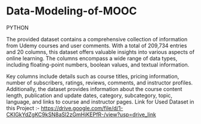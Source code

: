 # Data-Modeling-of-MOOC
PYTHON
 
The provided dataset contains a comprehensive collection of information from Udemy courses and user comments. With a total of 209,734 entries and 20 columns, this dataset offers valuable insights into various aspects of online learning. The columns encompass a wide range of data types, including floating-point numbers, boolean values, and textual information.

Key columns include details such as course titles, pricing information, number of subscribers, ratings, reviews, comments, and instructor profiles. Additionally, the dataset provides information about the course content length, publication and update dates, category, subcategory, topic, language, and links to course and instructor pages.
Link for Used Dataset in this Project :- https://drive.google.com/file/d/1-CKIGkYdZgKC9kSN8aSl2zGmHjKEPfR-/view?usp=drive_link
